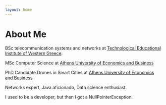 ```yaml
---
layout: home
---
```

# About Me

BSc telecommunication systems and networks at
[Technological Educational Institute of Western Greece](http://www.teiwest.gr/index.php/en/).

MSc Computer Science at [Athens University of Economics and
Business](http://www.aueb.gr)

PhD Candidate Drones in Smart Cities at [Athens University of Economics and Business](http://www.aueb.gr)

Networks expert, Java aficionado, Data science enthusiast.

I used to be a developer, but then I got a NullPointerException.
